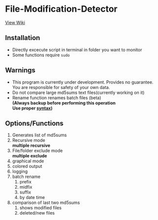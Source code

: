 # File-Modification-Detector

[View Wiki](https://github.com/SohamSPB/File-Modification-Detector/wiki)

## Installation
- Directly excecute script in terminal in folder you want to monitor
- Some functions require `sudo`

## Warnings
- This program is currently under development. Provides no guarantee. You are responsible for safety of your own data.
- Do not compare large md5sums text files(currently working on it)
- Rename function renames batch files (beta)  
	**(Always backup before performing this operation**  
	**Use proper [syntax](https://github.com/SohamSPB/File-Modification-Detector/wiki/Syntax))**

## Options/Functions
1. Generates list of md5sums
1. Recursive mode  
	**multiple recursive**
1. File/folder exclude mode  
	**multiple exclude**
1. graphical mode
1. colored output
1. logging
1. batch rename  
	1. prefix
	1. midfix
	1. suffix
	1. by date time
1. comparison of last two md5sums
	1. shows modified files
	1. deleted/new files

